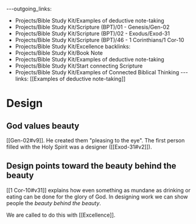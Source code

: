 ---outgoing_links:
  - Projects/Bible Study Kit/Examples of deductive note-taking
  - Projects/Bible Study Kit/Scripture (BPT)/01 - Genesis/Gen-02
  - Projects/Bible Study Kit/Scripture (BPT)/02 - Exodus/Exod-31
  - Projects/Bible Study Kit/Scripture (BPT)/46 - 1 Corinthians/1 Cor-10
  - Projects/Bible Study Kit/Excellence
backlinks:
  - Projects/Bible Study Kit/Book Note
  - Projects/Bible Study Kit/Examples of deductive note-taking
  - Projects/Bible Study Kit/Start connecting Scripture
  - Projects/Bible Study Kit/Examples of Connected Biblical Thinking
---links: [[Examples of deductive note-taking]]
# Design
## God values beauty
[[Gen-02#v9]]. He created them "pleasing to the eye". The first person filled with the Holy Spirit was a designer ([[Exod-31#v2]]).

## Design points toward the beauty behind the beauty
[[1 Cor-10#v31]] explains how even something as mundane as drinking or eating can be done for the glory of God. In designing work we can show people the *beauty behind the beauty*.

We are called to do this with [[Excellence]].
